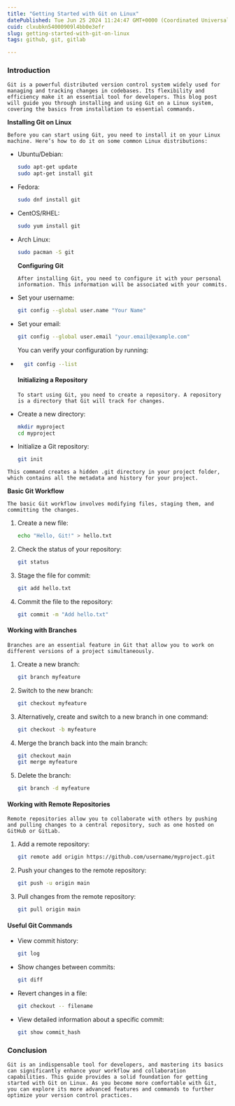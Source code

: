 ```yaml
---
title: "Getting Started with Git on Linux"
datePublished: Tue Jun 25 2024 11:24:47 GMT+0000 (Coordinated Universal Time)
cuid: clxubkn54000909l4bb0e3efr
slug: getting-started-with-git-on-linux
tags: github, git, gitlab

---
```


### Introduction

`Git is a powerful distributed version control system widely used for managing and tracking changes in codebases. Its flexibility and efficiency make it an essential tool for developers. This blog post will guide you through installing and using Git on a Linux system, covering the basics from installation to essential commands.`

**Installing Git on Linux**

`Before you can start using Git, you need to install it on your Linux machine. Here’s how to do it on some common Linux distributions:`

* Ubuntu/Debian:
    
    ```bash
    sudo apt-get update
    sudo apt-get install git
    ```
    
* Fedora:
    
    ```bash
    sudo dnf install git
    ```
    
* CentOS/RHEL:
    
    ```bash
    sudo yum install git
    ```
    
* Arch Linux:
    
    ```bash
    sudo pacman -S git
    ```
    
    **Configuring Git**
    
    `After installing Git, you need to configure it with your personal information. This information will be associated with your commits.`
    
* Set your username:
    
    ```bash
    git config --global user.name "Your Name"
    ```
    
* Set your email:
    
    ```bash
    git config --global user.email "your.email@example.com"
    ```
    
    You can verify your configuration by running:
    
* ```bash
    git config --list
    ```
    
    #### Initializing a Repository
    
    `To start using Git, you need to create a repository. A repository is a directory that Git will track for changes.`
    
* Create a new directory:
    
    ```bash
    mkdir myproject
    cd myproject
    ```
    
* Initialize a Git repository:
    
    ```bash
    git init
    ```
    

`This command creates a hidden .git directory in your project folder, which contains all the metadata and history for your project.`

**Basic Git Workflow**

`The basic Git workflow involves modifying files, staging them, and committing the changes.`

1. Create a new file:
    
    ```bash
    echo "Hello, Git!" > hello.txt
    ```
    
2. Check the status of your repository:
    
    ```bash
    git status
    ```
    
3. Stage the file for commit:
    
    ```bash
    git add hello.txt
    ```
    
4. Commit the file to the repository:
    
    ```bash
    git commit -m "Add hello.txt"
    ```
    

#### Working with Branches

`Branches are an essential feature in Git that allow you to work on different versions of a project simultaneously.`

1. Create a new branch:
    
    ```bash
    git branch myfeature
    ```
    
2. Switch to the new branch:
    
    ```bash
    git checkout myfeature
    ```
    
3. Alternatively, create and switch to a new branch in one command:
    
    ```bash
    git checkout -b myfeature
    ```
    
4. Merge the branch back into the main branch:
    
    ```bash
    git checkout main
    git merge myfeature
    ```
    
5. Delete the branch:
    
    ```bash
    git branch -d myfeature
    ```
    

#### Working with Remote Repositories

`Remote repositories allow you to collaborate with others by pushing and pulling changes to a central repository, such as one hosted on GitHub or GitLab.`

1. Add a remote repository:
    
    ```bash
    git remote add origin https://github.com/username/myproject.git
    ```
    
2. Push your changes to the remote repository:
    
    ```bash
    git push -u origin main
    ```
    
3. Pull changes from the remote repository:
    
    ```bash
    git pull origin main
    ```
    

#### Useful Git Commands

* View commit history:
    
    ```bash
    git log
    ```
    
* Show changes between commits:
    
    ```bash
    git diff
    ```
    
* Revert changes in a file:
    
    ```bash
    git checkout -- filename
    ```
    
* View detailed information about a specific commit:
    
    ```bash
    git show commit_hash
    ```
    

### Conclusion

`Git is an indispensable tool for developers, and mastering its basics can significantly enhance your workflow and collaboration capabilities. This guide provides a solid foundation for getting started with Git on Linux. As you become more comfortable with Git, you can explore its more advanced features and commands to further optimize your version control practices.`